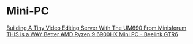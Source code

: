 # Mini-PC
[Building A Tiny Video Editing Server With The UM690 From Minisforum](https://youtu.be/3sz7Lw04sy4) [THIS is a WAY Better AMD Ryzen 9 6900HX Mini PC - Beelink GTR6](https://youtu.be/iaYHtfa1-pY)

